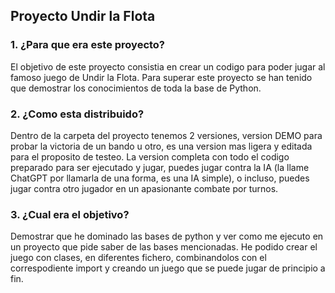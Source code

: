 ## Proyecto Undir la Flota

### 1. ¿Para que era este proyecto?
El objetivo de este proyecto consistia en crear un codigo para poder jugar al famoso juego de Undir la Flota.
Para superar este proyecto se han tenido que demostrar los conocimientos de toda la base de Python.

### 2. ¿Como esta distribuido?

Dentro de la carpeta del proyecto tenemos 2 versiones, version DEMO para probar la victoria de un bando u otro, es una version mas ligera y editada para el proposito de testeo.
La version completa con todo el codigo preparado para ser ejecutado y jugar, puedes jugar contra la IA (la llame ChatGPT por llamarla de una forma, es una IA simple),
o incluso, puedes jugar contra otro jugador en un apasionante combate por turnos.

### 3. ¿Cual era el objetivo?

Demostrar que he dominado las bases de python y ver como me ejecuto en un proyecto que pide saber de las bases mencionadas.
He podido crear el juego con clases, en diferentes fichero, combinandolos con el correspodiente import y creando un juego que se puede jugar de principio a fin.
